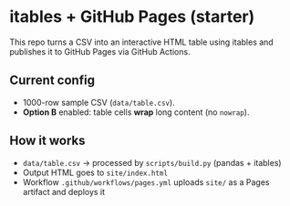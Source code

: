 # itables + GitHub Pages (starter)

This repo turns a CSV into an interactive HTML table using itables and publishes it to GitHub Pages via GitHub Actions.

## Current config
- 1000-row sample CSV (`data/table.csv`).
- **Option B** enabled: table cells **wrap** long content (no `nowrap`).

## How it works
- `data/table.csv` → processed by `scripts/build.py` (pandas + itables)
- Output HTML goes to `site/index.html`
- Workflow `.github/workflows/pages.yml` uploads `site/` as a Pages artifact and deploys it